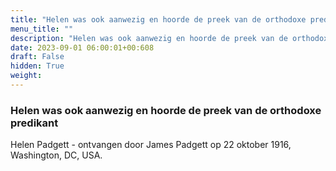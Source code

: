 ```yaml
---
title: "Helen was ook aanwezig en hoorde de preek van de orthodoxe predikant"
menu_title: ""
description: "Helen was ook aanwezig en hoorde de preek van de orthodoxe predikant"
date: 2023-09-01 06:00:01+00:608
draft: False
hidden: True
weight:
---
```

### Helen was ook aanwezig en hoorde de preek van de orthodoxe predikant

Helen Padgett - ontvangen door James Padgett op 22 oktober 1916, Washington, DC, USA.
